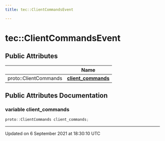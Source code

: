 ```yaml
---
title: tec::ClientCommandsEvent

---
```


# tec::ClientCommandsEvent





## Public Attributes

|                | Name           |
| -------------- | -------------- |
| proto::ClientCommands | **[client_commands](/engine/Classes/structtec_1_1_client_commands_event/#variable-client_commands)**  |

## Public Attributes Documentation

### variable client_commands

```cpp
proto::ClientCommands client_commands;
```


-------------------------------

Updated on  6 September 2021 at 18:30:10 UTC